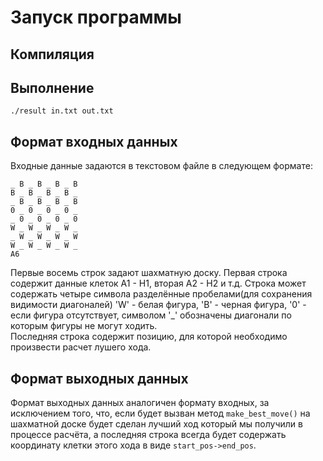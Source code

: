 # Запуск программы

## Компиляция

## Выполнение

```
./result in.txt out.txt
```

## Формат входных данных

Входные данные задаются в текстовом файле в следующем формате:

```
_ B _ B _ B _ B
B _ B _ B _ B _
_ B _ B _ B _ B
0 _ 0 _ 0 _ 0 _
_ 0 _ 0 _ 0 _ 0
W _ W _ W _ W _
_ W _ W _ W _ W
W _ W _ W _ W _
A6
```

Первые восемь строк задают шахматную доску. Первая строка содержит данные клеток A1 - H1, вторая A2 - H2 и т.д. Строка может содержать четыре символа разделённые пробелами(для сохранения видимости диагоналей) 'W' - белая фигура, 'B' - черная фигура, '0' - если фигура отсутствует, символом '_' обозначены диагонали по которым фигуры не могут ходить.  
Последняя строка содержит позицию, для которой необходимо произвести расчет лушего хода.

## Формат выходных данных

Формат выходных данных аналогичен формату входных, за исключением того, что, если будет вызван метод `make_best_move()` на шахматной доске будет сделан лучший ход который мы получили в процессе расчёта, а последняя строка всегда будет содержать координату клетки этого хода  в виде `start_pos->end_pos`. 

